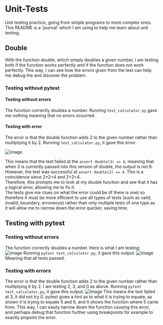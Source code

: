 # Unit-Tests
Unit testing practice, going from simple programs to more complex ones.  
This README is a 'journal' which I am using to help me learn about unit testing.
## Double
With the function double, which simply doubles a given number, I am testing both if the function works perfectly and if the function does not work perfectly.
This way, I can see how the errors given from the test can help me debug the and discover the problem.
### Testing without pytest
#### Testing without errors
The function correctly doubles a number. 
Running `test_calculator.py` gave me nothing meaning that no errors occurred.
#### Testing with error
The error is that the double function adds 2 to the given number rather than multiplying it by 2.
Running `test_calculator.py`, it gave this error:

![image](https://github.com/user-attachments/assets/b6f36d54-e2e8-4c97-9681-dd0aa415c1c5)

This means that the test failed at the `assert double(3) == 6`, meaning that when 3 is currently passed into this version of double, the output is not 6.  
However, the test was successful at `assert double(2) == 4`. This is a coincidence since 2*2=4 and 2+2=4.  
Therefore, this prompts me to look at my double function and see that it has a logical error, allowing me to fix it.  
The tests give me clues on what the error could be (if there is one) so therefore it must be more efficient to use all types of tests (such as valid, invalid, boundary, erroneous) rather than only multiple tests of one type as it will allow me to narrow down the error quicker, saving time.

## Testing with pytest
### Testing without errors
The function correctly doubles a number.
Here is what I am testing: 
![image](https://github.com/user-attachments/assets/86f6b9a1-dcee-4c38-9141-97d513fb5b8c) 
Running `pytest test_calculator.py`, it gave this output:
![image](https://github.com/user-attachments/assets/bd6c1e0a-b821-4705-88fe-ab3c88ac5980) 
Meaning that all tests passed.

### Testing with errors
The error is that the double function adds 2 to the given number rather than multiplying it by 2.
I am testing 2, 3, and 0 as above.
Running `pytest test_calculator.py`, it gave this output:
![image](https://github.com/user-attachments/assets/0d68cc31-fc90-4979-93a8-b27ab5d86490) 
This means the test failed at 3, it did not try 0. 
pytest gives a hint as to what it is trying to equate, as shown it is trying to equate 5 and 6, and it shows the function where 5 came from. 
This way, I can easily narrow down the function causing this error, and perhaps debug that function further using breakpoints for example to exactly pinpoint the error.
